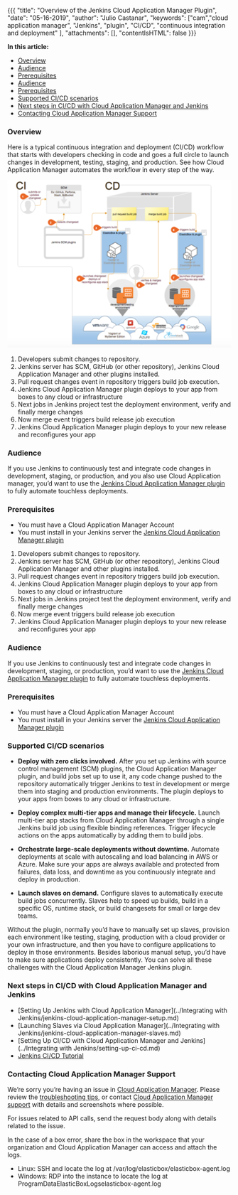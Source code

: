 {{{
"title": "Overview of the Jenkins Cloud Application Manager Plugin",
"date": "05-16-2019",
"author": "Julio Castanar",
"keywords": ["cam","cloud application manager", "Jenkins", "plugin", "CI/CD", "continuous integration and deployment" ],
"attachments": [],
"contentIsHTML": false
}}}

**In this article:**

* [Overview](#overview)
* [Audience](#audience)
* [Prerequisites](#prerequisites)
* [Audience](#audience-1)
* [Prerequisites](#prerequisites-1)
* [Supported CI/CD scenarios](#supported-cicd-scenarios)
* [Next steps in CI/CD with Cloud Application Manager and Jenkins](#next-steps-in-cicd-with-cloud-application-manager-and-jenkins)
* [Contacting Cloud Application Manager Support](#contacting-cloud-application-manager-support)

### Overview

Here is a typical continuous integration and deployment (CI/CD) workflow that starts with developers checking in code and goes a full circle to launch changes in development, testing, staging, and production. See how Cloud Application Manager automates the workflow in every step of the way.

![CI/CD Cloud Application Manage and jenkins workflow](../../images/cloud-application-manager/jenkins-eb.png)

1. Developers submit changes to repository. 
2. Jenkins server has SCM, GitHub (or other repository), Jenkins Cloud Application Manager and other plugins installed. 
3. Pull request changes event in repository triggers build job execution.
4. Jenkins Cloud Application Manager plugin deploys to your app from boxes to any cloud or infrastructure
5. Next jobs in Jenkins project test the deployment environment, verify and finally merge changes
6. Now merge event triggers build release job execution
7. Jenkins Cloud Application Manager plugin deploys to your new release and reconfigures your app


### Audience

If you use Jenkins to continuously test and integrate code changes in development, staging, or production, and you also use Cloud Application manager, you’d want to use the [Jenkins Cloud Application Manager plugin](https://wiki.jenkins-ci.org/display/JENKINS/ElasticBox+CI) to fully automate touchless deployments.


### Prerequisites

* You must have a Cloud Application Manager Account
* You must install in your Jenkins server the [Jenkins Cloud Application Manager plugin](https://wiki.jenkins-ci.org/display/JENKINS/ElasticBox+CI)

1. Developers submit changes to repository. 
2. Jenkins server has SCM, GitHub (or other repository), Jenkins Cloud Application Manager and other plugins installed. 
3. Pull request changes event in repository triggers build job execution.
4. Jenkins Cloud Application Manager plugin deploys to your app from boxes to any cloud or infrastructure
5. Next jobs in Jenkins project test the deployment environment, verify and finally merge changes
6. Now merge event triggers build release job execution
7. Jenkins Cloud Application Manager plugin deploys to your new release and reconfigures your app


### Audience

If you use Jenkins to continuously test and integrate code changes in development, staging, or production, you’d want to use the [Jenkins Cloud Application Manager plugin](https://wiki.jenkins-ci.org/display/JENKINS/ElasticBox+CI) to fully automate touchless deployments.

### Prerequisites

* You must have a Cloud Application Manager Account
* You must install in your Jenkins server the [Jenkins Cloud Application Manager plugin](https://wiki.jenkins-ci.org/display/JENKINS/ElasticBox+CI)


### Supported CI/CD scenarios

* **Deploy with zero clicks involved.** After you set up Jenkins with source control management (SCM) plugins, the Cloud Application Manager plugin, and build jobs set up to use it, any code change pushed to the repository automatically trigger Jenkins to test in development or merge them into staging and production environments. The plugin deploys to your apps from boxes to any cloud or infrastructure.

* **Deploy complex multi-tier apps and manage their lifecycle.** Launch multi-tier app stacks from Cloud Application Manager through a single Jenkins build job using flexible binding references. Trigger lifecycle actions on the apps automatically by adding them to build jobs.

* **Orchestrate large-scale deployments without downtime.** Automate deployments at scale with autoscaling and load balancing in AWS or Azure. Make sure your apps are always available and protected from failures, data loss, and downtime as you continuously integrate and deploy in production.

* **Launch slaves on demand.** Configure slaves to automatically execute build jobs concurrently. Slaves help to speed up builds, build in a specific OS, runtime stack, or build changesets for small or large dev teams.

Without the plugin, normally you’d have to manually set up slaves, provision each environment like testing, staging, production with a cloud provider or your own infrastructure, and then you have to configure applications to deploy in those environments. Besides laborious manual setup, you’d have to make sure applications deploy consistently. You can solve all these challenges with the Cloud Application Manager Jenkins plugin.

### Next steps in CI/CD with Cloud Application Manager and Jenkins

* [Setting Up Jenkins with Cloud Application Manager](../Integrating with Jenkins/jenkins-cloud-application-manager-setup.md)
* [Launching Slaves via Cloud Application Manager](../Integrating with Jenkins/jenkins-cloud-application-manager-slaves.md)
* [Setting Up CI/CD with Cloud Application Manager and Jenkins](../Integrating with Jenkins/setting-up-ci-cd.md)
* [Jenkins CI/CD Tutorial](../Tutorials/jenkins-ci-cd-tutorial.md)

### Contacting Cloud Application Manager Support

We’re sorry you’re having an issue in [Cloud Application Manager](https://www.ctl.io/cloud-application-manager/). Please review the [troubleshooting tips](../Troubleshooting/troubleshooting-tips.md), or contact [Cloud Application Manager support](mailto:incident@CenturyLink.com) with details and screenshots where possible.

For issues related to API calls, send the request body along with details related to the issue.

In the case of a box error, share the box in the workspace that your organization and Cloud Application Manager can access and attach the logs.
* Linux: SSH and locate the log at /var/log/elasticbox/elasticbox-agent.log
* Windows: RDP into the instance to locate the log at ProgramDataElasticBoxLogselasticbox-agent.log
